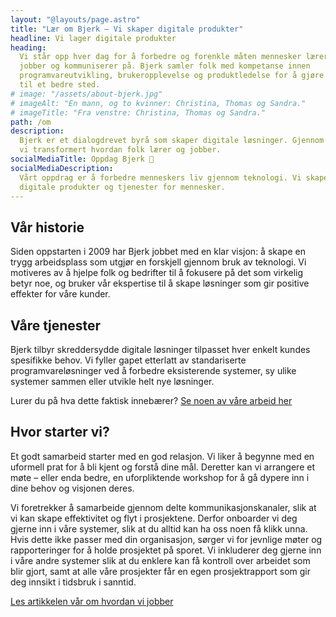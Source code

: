 ```yaml
---
layout: "@layouts/page.astro"
title: "Lær om Bjerk – Vi skaper digitale produkter"
headline: Vi lager digitale produkter
heading:
  Vi står opp hver dag for å forbedre og forenkle måten mennesker lærer, tenker,
  jobber og kommuniserer på. Bjerk samler folk med kompetanse innen
  programvareutvikling, brukeropplevelse og produktledelse for å gjøre verden
  til et bedre sted.
# image: "/assets/about-bjerk.jpg"
# imageAlt: "En mann, og to kvinner: Christina, Thomas og Sandra."
# imageTitle: "Fra venstre: Christina, Thomas og Sandra."
path: /om
description:
  Bjerk er et dialogdrevet byrå som skaper digitale løsninger. Gjennom 14 år har
  vi transformert hvordan folk lærer og jobber.
socialMediaTitle: Oppdag Bjerk 🌳
socialMediaDescription:
  Vårt oppdrag er å forbedre menneskers liv gjennom teknologi. Vi skaper
  digitale produkter og tjenester for mennesker.
---
```


## Vår historie

Siden oppstarten i 2009 har Bjerk jobbet med en klar visjon: å skape en trygg
arbeidsplass som utgjør en forskjell gjennom bruk av teknologi. Vi motiveres av
å hjelpe folk og bedrifter til å fokusere på det som virkelig betyr noe, og
bruker vår ekspertise til å skape løsninger som gir positive effekter for våre
kunder.

## Våre tjenester

Bjerk tilbyr skreddersydde digitale løsninger tilpasset hver enkelt kundes
spesifikke behov. Vi fyller gapet etterlatt av standariserte
programvareløsninger ved å forbedre eksisterende systemer, sy ulike systemer
sammen eller utvikle helt nye løsninger.

Lurer du på hva dette faktisk innebærer? [Se noen av våre arbeid her](/arbeid)

## Hvor starter vi?

Et godt samarbeid starter med en god relasjon. Vi liker å begynne med en
uformell prat for å bli kjent og forstå dine mål. Deretter kan vi arrangere et
møte – eller enda bedre, en uforpliktende workshop for å gå dypere inn i dine
behov og visjonen deres.

Vi foretrekker å samarbeide gjennom delte kommunikasjonskanaler, slik at vi kan
skape effektivitet og flyt i prosjektene. Derfor onboarder vi deg gjerne inn i
våre systemer, slik at du alltid kan ha oss noen få klikk unna. Hvis dette ikke
passer med din organisasjon, sørger vi for jevnlige møter og rapporteringer for
å holde prosjektet på sporet. Vi inkluderer deg gjerne inn i våre andre systemer
slik at du enklere kan få kontroll over arbeidet som blir gjort, samt at alle
våre prosjekter får en egen prosjektrapport som gir deg innsikt i tidsbruk i
sanntid.

[Les artikkelen vår om hvordan vi jobber](/artikler/2023/jobbe-med-bjerk)
